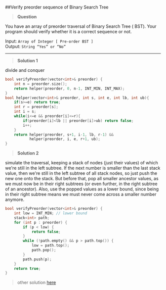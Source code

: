 ##Verify preorder sequence of Binary Search Tree

>**Question**

You have an array of preorder traversal of Binary Search Tree ( BST). Your program should verify whether it is a correct sequence or not.

Input: `Array of Integer [ Pre-order BST ] `   
Output: `String “Yes” or “No”`

---
>**Solution 1**

divide and conquer

```c++
bool verifyPreorder(vector<int>& preorder) {
    int n = preorder.size();
    return helper(preorder, 0, n-1, INT_MIN, INT_MAX);
}
bool helper(vector<int>& preorder, int s, int e, int lb, int ub){
    if(s>=e) return true;
    int r = preorder[s];
    int i = s;
    while(i<=e && preorder[i]<=r){
        if(preorder[i]<lb || preorder[i]>ub) return false;
        i++;
    }
    return helper(preorder, s+1, i-1, lb, r-1) && 
           helper(preorder, i, e, r+1, ub);
}

```

>**Solution 2**

simulate the traversal, keeping a stack of nodes (just their values) of which we're still in the left subtree. If the next number is smaller than the last stack value, then we're still in the left subtree of all stack nodes, so just push the new one onto the stack. But before that, pop all smaller ancestor values, as we must now be in their right subtrees (or even further, in the right subtree of an ancestor). Also, use the popped values as a lower bound, since being in their right subtree means we must never come across a smaller number anymore.

```c++
bool verifyPreorder(vector<int>& preorder) {
    int low = INT_MIN; // lower bound
    stack<int> path;
    for (int p : preorder) {
        if (p < low) {  
            return false;
        }
        while (!path.empty() && p > path.top()) {
            low = path.top();
            path.pop();
        }
        path.push(p);
    }
    return true;
}

```

>other solution  [here](http://www.snippetexample.com/2015/03/verify-preorder-sequence-in-binary-search-tree/)